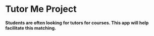 # Tutor Me Project

__Students are often looking for tutors for courses. This app will help facilitate this matching.__


